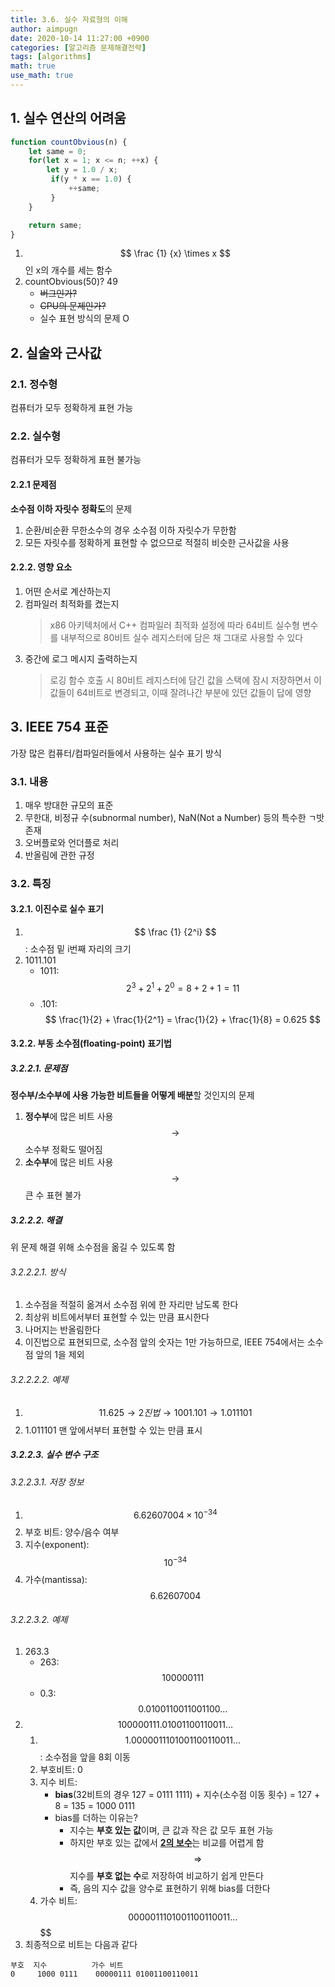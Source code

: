 ```yaml
---
title: 3.6. 실수 자료형의 이해
author: aimpugn
date: 2020-10-14 11:27:00 +0900
categories: [알고리즘 문제해결전략]
tags: [algorithms]
math: true
use_math: true
---
```


## 1. 실수 연산의 어려움

```javascript
function countObvious(n) {
    let same = 0;
    for(let x = 1; x <= n; ++x) {
        let y = 1.0 / x;
         if(y * x == 1.0) {
             ++same;
         }
    }

    return same;
}
```

1. $$ \frac {1} {x} \times x $$인 x의 개수를 세는 함수
2. countObvious(50)? 49
    - ~~버그인가?~~
    - ~~CPU의 문제인가?~~
    - 실수 표현 방식의 문제 O 
## 2. 실술와 근사값

### 2.1. 정수형
컴퓨터가 모두 정확하게 표현 가능

### 2.2. 실수형
컴퓨터가 모두 정확하게 표현 불가능

#### 2.2.1 문제점
**소수점 이하 자릿수 정확도**의 문제
1. 순환/비순환 무한소수의 경우 소수점 이하 자릿수가 무한함
2. 모든 자릿수를 정확하게 표현할 수 없으므로 적절히 비슷한 근사값을 사용

#### 2.2.2. 영향 요소
1. 어떤 순서로 계산하는지
2. 컴파일러 최적화를 켰는지
    > x86 아키텍처에서 C++ 컴파일러 최적화 설정에 따라 64비트 실수형 변수를 내부적으로 80비트 실수 레지스터에 담은 채 그대로 사용할 수 있다 
3. 중간에 로그 메시지 출력하는지
    > 로깅 함수 호출 시 80비트 레지스터에 담긴 값을 스택에 잠시 저장하면서 이 값들이 64비트로 변경되고, 이때 잘려나간 부분에 있던 값들이 답에 영향

## 3. IEEE 754 표준
가장 많은 컴퓨터/컴파일러들에서 사용하는 실수 표기 방식

### 3.1. 내용
1. 매우 방대한 규모의 표준
2. 무한대, 비정규 수(subnormal number), NaN(Not a Number) 등의 특수한 ㄱ밧 존재
3. 오버플로와 언더플로 처리
4. 반올림에 관한 규정

### 3.2. 특징

#### 3.2.1. 이진수로 실수 표기
1. $$ \frac {1} {2^i} $$: 소수점 밑 i번째 자리의 크기
2. 1011.101
    - 1011: $$ 2^3 + 2^1 + 2^0 = 8 + 2 + 1 = 11 $$
    - .101: $$ \frac{1}{2} + \frac{1}{2^1} = \frac{1}{2} + \frac{1}{8} = 0.625 $$

#### 3.2.2. 부동 소수점(floating-point) 표기법

##### 3.2.2.1. 문제점
**정수부/소수부에 사용 가능한 비트들을 어떻게 배분**할 것인지의 문제
1. **정수부**에 많은 비트 사용 $$ \rightarrow $$ 소수부 정확도 떨어짐
2. **소수부**에 많은 비트 사용 $$ \rightarrow $$ 큰 수 표현 불가

##### 3.2.2.2. 해결
위 문제 해결 위해 소수점을 옮길 수 있도록 함

###### 3.2.2.2.1. 방식
1. 소수점을 적절히 옮겨서 소수점 위에 한 자리만 남도록 한다
2. 최상위 비트에서부터 표현할 수 있는 만큼 표시한다
3. 나머지는 반올림한다
4. 이진법으로 표현되므로, 소수점 앞의 숫자는 1만 가능하므로, IEEE 754에서는 소수점 앞의 1을 제외
 
###### 3.2.2.2.2. 예제
1. $$ 11.625 \rightarrow 2진법 \rightarrow 1001.101 \rightarrow 1.011101 $$
2. 1.011101 맨 앞에서부터 표현할 수 있는 만큼 표시

##### 3.2.2.3. 실수 변수 구조
###### 3.2.2.3.1. 저장 정보
1. $$ 6.62607004 \times 10^{-34} $$
2. 부호 비트: 양수/음수 여부
3. 지수(exponent): $$ 10^{-34} $$
4. 가수(mantissa): $$ 6.62607004 $$

###### 3.2.2.3.2. 예제
1. 263.3
    - 263: $$ 1 0000 0111 $$
    - 0.3: $$ 0.0100 1100 1100 1100\dots $$
2. $$ 100000111 . 01001100110011\dots $$
    1. $$ 1 . 00000111 01001100110011\dots $$: 소수점을 앞을 8회 이동
    2. 부호비트: 0
    3. 지수 비트:
        - **bias**(32비트의 경우 127 = 0111 1111) + 지수(소수점 이동 횟수) = 127 + 8 = 135 = 1000 0111
        - bias를 더하는 이유는?
            - 지수는 **부호 있는 값**이며, 큰 값과 작은 값 모두 표현 가능
            - 하지만 부호 있는 값에서 [**2의 보수**](https://ko.wikipedia.org/wiki/2%EC%9D%98_%EB%B3%B4%EC%88%98)는 비교를 어렵게 함 $$ \Rightarrow $$ 지수를 **부호 없는 수**로 저장하여 비교하기 쉽게 만든다 
            - 즉, 음의 지수 값을 양수로 표현하기 위해 bias를 더한다
    4. 가수 비트: $$ 00000111 01001100110011\dots $$ $$
3. 최종적으로 비트는 다음과 같다
```
부호  지수          가수 비트
0     1000 0111    00000111 01001100110011
```
